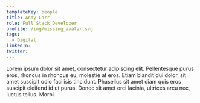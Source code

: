 ```yaml
---
templateKey: people
title: Andy Carr
role: Full Stack Developer
profile: /img/missing_avatar.svg
tags:
  - Digital
linkedIn: 
twitter: 
---
```


Lorem ipsum dolor sit amet, consectetur adipiscing elit. Pellentesque purus eros, rhoncus in rhoncus eu, molestie at eros. Etiam blandit dui dolor, sit amet suscipit odio facilisis tincidunt. Phasellus sit amet diam quis eros suscipit eleifend id ut purus. Donec sit amet orci lacinia, ultrices arcu nec, luctus tellus. Morbi.